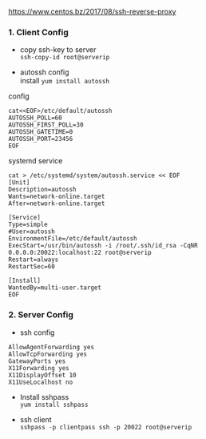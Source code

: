 https://www.centos.bz/2017/08/ssh-reverse-proxy  

### 1. Client Config
- copy ssh-key to server  
`ssh-copy-id root@serverip`

- autossh config  
install
`yum install autossh`

config
```
cat<<EOF>/etc/default/autossh  
AUTOSSH_POLL=60
AUTOSSH_FIRST_POLL=30
AUTOSSH_GATETIME=0
AUTOSSH_PORT=23456
EOF
```
systemd service
```
cat > /etc/systemd/system/autossh.service << EOF
[Unit]
Description=autossh
Wants=network-online.target
After=network-online.target

[Service]
Type=simple
#User=autossh
EnvironmentFile=/etc/default/autossh
ExecStart=/usr/bin/autossh -i /root/.ssh/id_rsa -CqNR 0.0.0.0:20022:localhost:22 root@serverip
Restart=always
RestartSec=60

[Install]
WantedBy=multi-user.target
EOF
```

### 2. Server Config
- ssh config
```
AllowAgentForwarding yes
AllowTcpForwarding yes
GatewayPorts yes
X11Forwarding yes
X11DisplayOffset 10
X11UseLocalhost no
```
- Install sshpass  
`yum install sshpass`

- ssh client  
`sshpass -p clientpass ssh -p 20022 root@serverip`

